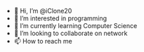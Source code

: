 - 👋 Hi, I’m @iClone20
- 👀 I’m interested in programming
- 🌱 I’m currently learning Computer Science
- 💞️ I’m looking to collaborate on network
- 📫 How to reach me 

<!---
iClone20/iClone20 is a ✨ special ✨ repository because its `README.md` (this file) appears on your GitHub profile.
You can click the Preview link to take a look at your changes.
--->
